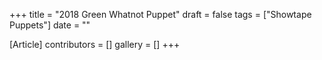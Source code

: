 +++
title = "2018 Green Whatnot Puppet"
draft = false
tags = ["Showtape Puppets"]
date = ""

[Article]
contributors = []
gallery = []
+++